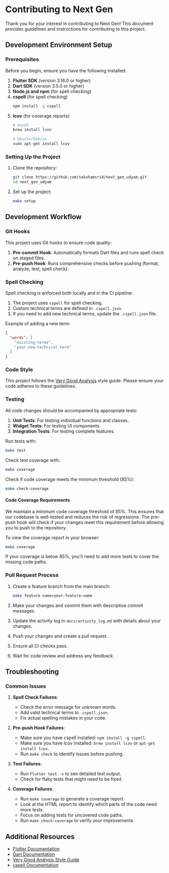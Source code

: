 # Contributing to Next Gen

Thank you for your interest in contributing to Next Gen! This document provides guidelines and instructions for contributing to this project.

## Development Environment Setup

### Prerequisites

Before you begin, ensure you have the following installed:

1. **Flutter SDK** (version 3.16.0 or higher)
2. **Dart SDK** (version 3.5.0 or higher)
3. **Node.js and npm** (for spell checking)
4. **cspell** (for spell checking)
   ```sh
   npm install -g cspell
   ```
5. **lcov** (for coverage reports)
   ```sh
   # macOS
   brew install lcov

   # Ubuntu/Debian
   sudo apt-get install lcov
   ```

### Setting Up the Project

1. Clone the repository:
   ```sh
   git clone https://github.com/sakshamsri4/next_gen_udyam.git
   cd next_gen_udyam
   ```

2. Set up the project:
   ```sh
   make setup
   ```

## Development Workflow

### Git Hooks

This project uses Git hooks to ensure code quality:

1. **Pre-commit Hook**: Automatically formats Dart files and runs spell check on staged files.
2. **Pre-push Hook**: Runs comprehensive checks before pushing (format, analyze, test, spell check).

### Spell Checking

Spell checking is enforced both locally and in the CI pipeline:

1. The project uses `cspell` for spell checking.
2. Custom technical terms are defined in `.cspell.json`.
3. If you need to add new technical terms, update the `.cspell.json` file.

Example of adding a new term:
```json
{
  "words": [
    "existing-terms",
    "your-new-technical-term"
  ]
}
```

### Code Style

This project follows the [Very Good Analysis](https://pub.dev/packages/very_good_analysis) style guide. Please ensure your code adheres to these guidelines.

### Testing

All code changes should be accompanied by appropriate tests:

1. **Unit Tests**: For testing individual functions and classes.
2. **Widget Tests**: For testing UI components.
3. **Integration Tests**: For testing complete features.

Run tests with:
```sh
make test
```

Check test coverage with:
```sh
make coverage
```

Check if code coverage meets the minimum threshold (85%):
```sh
make check-coverage
```

#### Code Coverage Requirements

We maintain a minimum code coverage threshold of 85%. This ensures that our codebase is well-tested and reduces the risk of regressions. The pre-push hook will check if your changes meet this requirement before allowing you to push to the repository.

To view the coverage report in your browser:
```sh
make coverage
```

If your coverage is below 85%, you'll need to add more tests to cover the missing code paths.

### Pull Request Process

1. Create a feature branch from the main branch:
   ```sh
   make feature name=your-feature-name
   ```

2. Make your changes and commit them with descriptive commit messages.

3. Update the activity log in `docs/activity_log.md` with details about your changes.

4. Push your changes and create a pull request.

5. Ensure all CI checks pass.

6. Wait for code review and address any feedback.

## Troubleshooting

### Common Issues

1. **Spell Check Failures**:
   - Check the error message for unknown words.
   - Add valid technical terms to `.cspell.json`.
   - Fix actual spelling mistakes in your code.

2. **Pre-push Hook Failures**:
   - Make sure you have cspell installed: `npm install -g cspell`.
   - Make sure you have lcov installed: `brew install lcov` or `apt-get install lcov`.
   - Run `make check` to identify issues before pushing.

3. **Test Failures**:
   - Run `flutter test -v` to see detailed test output.
   - Check for flaky tests that might need to be fixed.

4. **Coverage Failures**:
   - Run `make coverage` to generate a coverage report.
   - Look at the HTML report to identify which parts of the code need more tests.
   - Focus on adding tests for uncovered code paths.
   - Run `make check-coverage` to verify your improvements.

## Additional Resources

- [Flutter Documentation](https://flutter.dev/docs)
- [Dart Documentation](https://dart.dev/guides)
- [Very Good Analysis Style Guide](https://pub.dev/packages/very_good_analysis)
- [cspell Documentation](https://cspell.org/)

